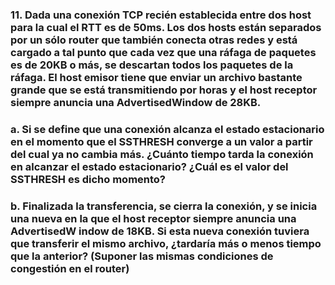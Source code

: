 ### 11. Dada una conexión TCP recién establecida entre dos host para la cual el RTT es de 50ms. Los dos hosts están separados por un sólo router que también conecta otras redes y está cargado a tal punto que cada vez que una ráfaga de paquetes es de 20KB o más, se descartan todos los paquetes de la ráfaga. El host emisor tiene que enviar un archivo bastante grande que se está transmitiendo por horas y el host receptor siempre anuncia una AdvertisedWindow de 28KB.

### a. Si se define que una conexión alcanza el estado estacionario en el momento que el SSTHRESH converge a un valor a partir del cual ya no cambia más. ¿Cuánto tiempo tarda la conexión en alcanzar el estado estacionario? ¿Cuál es el valor del SSTHRESH es dicho momento?

### b. Finalizada la transferencia, se cierra la conexión, y se inicia una nueva en la que el host receptor siempre anuncia una AdvertisedW indow de 18KB. Si esta nueva conexión tuviera que transferir el mismo archivo, ¿tardaría más o menos tiempo que la anterior? (Suponer las mismas condiciones de congestión en el router)
